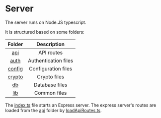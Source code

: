 # Server

The server runs on Node.JS typescript.

It is structured based on some folders:

|      Folder       |     Description      |
| :---------------: | :------------------: |
|    [api](/src/packages/server/api)    |      API routes      |
|   [auth](/src/packages/server/auth)   | Authentication files |
| [config](/src/packages/server/config) | Configuration files  |
| [crypto](/src/packages/server/crypto) |     Crypto files     |
|     [db](/src/packages/server/db)     |    Database files    |
|    [lib](/src/packages/server/lib)    |     Common files     |

The [index.ts](index.ts) file starts an Express server. The express server's routes are loaded from the [api](/api) folder by [loadApiRoutes.ts](loadApiRoutes.ts).
